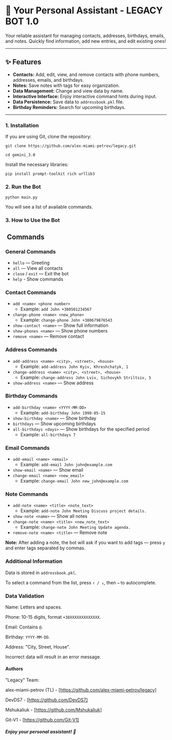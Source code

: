 # 🤖 Your Personal Assistant - LEGACY BOT 1.0

Your reliable assistant for managing contacts, addresses, birthdays, emails, and notes. Quickly find information, add new entries, and edit existing ones!

---

## ✨ Features

- **Contacts:** Add, edit, view, and remove contacts with phone numbers, addresses, emails, and birthdays.
- **Notes:** Save notes with tags for easy organization.
- **Data Management:** Change and view data by name.
- **Interactive Interface:** Enjoy interactive command hints during input.
- **Data Persistence:** Save data to `addressbook.pkl` file.
- **Birthday Reminders:** Search for upcoming birthdays.

---

### 1. Installation

If you are using Git, clone the repository:

`git clone https://github.com/alex-miami-petrov/legacy.git`

`cd gemini_3.0`

Install the necessary libraries:

`pip install prompt-toolkit rich urllib3`

### 2. Run the Bot

`python main.py`

You will see a list of available commands.

### 3. How to Use the Bot

## ️ Commands

### General Commands

- `hello` — Greeting
- `all` — View all contacts
- `close` / `exit` — Exit the bot
- `help` - Show commands

### Contact Commands

- `add <name> <phone number>`
  - Example: `add John +380501234567`
- `change-phone <name> <new_phone>`
  - Example: `change-phone John +380679876543`
- `show-contact <name>` — Show full information
- `show-phones <name>` — Show phone numbers
- `remove <name>` — Remove contact

### Address Commands

- `add-address <name> <city>, <street>, <house>`
  - Example: `add-address John Kyiv, Khreshchatyk, 1`
- `change-address <name> <city>, <street>, <house>`
  - Example: `change-address John Lviv, Sichovykh Striltsiv, 5`
- `show-address <name>` — Show address

### Birthday Commands

- `add-birthday <name> <YYYY-MM-DD>`
  - Example: `add-birthday John 1990-05-15`
- `show-birthday <name>` — Show birthday
- `birthdays` — Show upcoming birthdays
- `all-birthdays <days>` — Show birthdays for the specified period
  - Example: `all-birthdays 7`

### Email Commands

- `add-email <name> <email>`
  - Example: `add-email John john@example.com`
- `show-email <name>` — Show email
- `change-email <name> <new_email>`
  - Example: `change-email John new_john@example.com`

### Note Commands

- `add-note <name> <title> <note_text>`
  - Example: `add-note John Meeting Discuss project details.`
- `show-note <name>` — Show all notes
- `change-note <name> <title> <new_note_text>`
  - Example: `change-note John Meeting Update agenda.`
- `remove-note <name> <title>` — Remove note

**Note:** After adding a note, the bot will ask if you want to add tags — press `y` and enter tags separated by commas.

### Additional Information

Data is stored in `addressbook.pkl`.

To select a command from the list, press `↑ / ↓`, then `→` to autocomplete.

### Data Validation

Name: Letters and spaces.

Phone: 10-15 digits, format `+38XXXXXXXXXXXXX`.

Email: Contains `@`.

Birthday: `YYYY-MM-DD`.

Address: "City, Street, House".

Incorrect data will result in an error message.

#### Authors

"Legacy" Team:

alex-miami-petrov (TL) - [https://github.com/alex-miami-petrov/legacy]

DevDS7 - [https://github.com/DevDS7]

Mshukaliuk - [https://github.com/Mshukaliuk]

Git-V1 - [https://github.com/Git-V1]

##### Enjoy your personal assistant! 🎉
